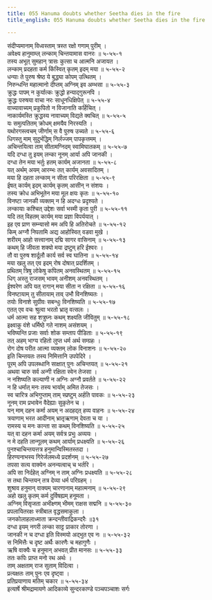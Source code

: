 ```yaml
---
title: 055 Hanuma doubts whether Seetha dies in the fire
title_english: 055 Hanuma doubts whether Seetha dies in the fire

---
```


<div class="audioEmbed"  caption="श्रीराम-हरिसीताराममूर्ति-घनपाठिभ्यां वचनम्" src="https://archive.org/download/Ramayana-recitation-Sriram-harisItArAmamUrti-Ghanapaati-v2/Kanda_5/Kanda_5_SK-055-Hanuma_doubts_whether_Seetha_dies_in_the_fire.mp3"></div>

संदीप्यमानाम् विध्वस्ताम् त्रस्त रक्षो गणाम् पुरीम् ।  
अवेक्ष्य हानुमाम्ल् लन्काम् चिन्तयामास वानरः ॥ ५-५५-१  
तस्य अभूत् सुमहान् त्रासः कुत्सा च आत्मनि अजायत ।  
लन्काम् प्रदहता कर्म किंस्वित् कृतम् इदम् मया ॥ ५-५५-२  
धन्याः ते पुरुष श्रेष्ठ ये बुद्ध्या कोपम् उत्थितम् ।  
निरुन्धन्ति महात्मानो दीप्तम् अग्निम् इव अम्भसा ॥ ५-५५-३  
क्रुद्धः पापम् न कुर्यात्कः क्रुद्धो हन्याद्गुरूनपि ।  
क्रुद्धः परुषया वाचा नरः साधूनधिक्षिपेत् ॥ ५-५५-४  
वाच्यावाच्यम् प्रकुपितो न विजानाति कर्हिचित् ।  
नाकार्यमस्ति क्रुद्धस्य नावाच्यम् विद्यते क्वचित् ॥ ५-५५-५  
यः समुत्पतितम् क्रोधम् क्षमयैव निरस्यति ।  
यथोरगस्त्वचम् जीर्णाम् स वै पुरुष उच्यते ॥ ५-५५-६  
धिगस्तु माम् सुदुर्भद्धिम् निर्लज्जम् पापकृत्तमम् ।  
अचिन्तयित्वा ताम् सीतामग्निदम् स्वामिघातकम् ॥ ५-५५-७  
यदि दग्धा तु इयम् लन्का नूनम् आर्या अपि जानकी ।  
दग्धा तेन मया भर्तुः हतम् कार्यम् अजानता ॥ ५-५५-८  
यत् अर्थम् अयम् आरम्भः तत् कार्यम् अवसादितम् ।  
मया हि दहता लन्काम् न सीता परिरक्षिता ॥ ५-५५-९  
ईषत् कार्यम् इदम् कार्यम् कृतम् आसीन् न संशयः ।  
तस्य क्रोध अभिभूतेन मया मूल क्षयः कृतः ॥ ५-५५-१०  
विनष्टा जानकी व्यक्तम् न हि अदग्धः प्रदृश्यते ।  
लन्कायाः कश्चित् उद्देशः सर्वा भस्मी कृता पुरी ॥ ५-५५-११  
यदि तत् विहतम् कार्यम् मया प्रज्ञा विपर्ययात् ।  
इह एव प्राण सम्न्यासो मम अपि हि अतिरोचते ॥ ५-५५-१२  
किम् अग्नौ निपतामि अद्य आहोस्वित् वडवा मुखे ।  
शरीरम् आहो सत्त्वानाम् दद्मि सागर वासिनाम् ॥ ५-५५-१३  
कथम् हि जीवता शक्यो मया द्रष्टुम् हरि ईश्वरः ।  
तौ वा पुरुष शार्दूलौ कार्य सर्व स्व घातिना ॥ ५-५५-१४  
मया खलु तत् एव इदम् रोष दोषात् प्रदर्शितम् ।  
प्रथितम् त्रिषु लोकेषु कपितम् अनवस्थितम् ॥ ५-५५-१५  
धिग् अस्तु राजसम् भावम् अनीशम् अनवस्थितम् ।  
ईश्वरेण अपि यत् रागान् मया सीता न रक्षिता ॥ ५-५५-१६  
विनष्टायाम् तु सीतायाम् ताव् उभौ विनशिष्यतः ।  
तयोः विनाशे सुग्रीवः सबन्धुः विनशिष्यति ॥ ५-५५-१७  
एतत् एव वचः श्रुत्वा भरतो भ्रातृ वत्सलः ।  
धर्म आत्मा सह शत्रुघ्नः कथम् शक्ष्यति जीवितुम् ॥ ५-५५-१८  
इक्ष्वाकु वंशे धर्मिष्ठे गते नाशम् असंशयम् ।  
भविष्यन्ति प्रजाः सर्वाः शोक सम्ताप पीडिताः ॥ ५-५५-१९  
तत् अहम् भाग्य रहितो लुप्त धर्म अर्थ सम्ग्रहः ।  
रोग दोष परीत आत्मा व्यक्तम् लोक विनाशनः ॥ ५-५५-२०  
इति चिन्तयतः तस्य निमित्तानि उपपेदिरे ।  
पूरम् अपि उपलब्धानि साक्षात् पुनः अचिन्तयत् ॥ ५-५५-२१  
अथवा चारु सर्व अन्गी रक्षिता स्वेन तेजसा ।  
न नशिष्यति कल्याणी न अग्निः अग्नौ प्रवर्तते ॥ ५-५५-२२  
न हि धर्मात् मनः तस्य भार्याम् अमित तेजसः ।  
स्व चारित्र अभिगुप्ताम् ताम् स्प्रष्टुम् अर्हति पावकः ॥ ५-५५-२३  
नूनम् राम प्रभावेन वैदेह्याः सुकृतेन च ।  
यन् माम् दहन कर्मा अयम् न अदहद्त् हव्य वाहनः ॥ ५-५५-२४  
त्रयाणाम् भरत आदीनाम् भ्रातृऋणाम् देवता च या ।  
रामस्य च मनः कान्ता सा कथम् विनशिष्यति ॥ ५-५५-२५  
यत् वा दहन कर्मा अयम् सर्वत्र प्रभुः अव्ययः ।  
न मे दहति लान्गूलम् कथम् आर्याम् प्रधक्ष्यति ॥ ५-५५-२६  
पुनश्चाचिन्तयत्तत्र हनुमान्विस्मितस्तदा ।  
हिरण्यनाभस्य गिरेर्जलमध्ये प्रदर्शनम् ॥ ५-५५-२७  
तपसा सत्य वाक्येन अनन्यत्वाच् च भर्तरि ।  
अपि सा निर्दहेत् अग्निम् न ताम् अग्निः प्रधक्ष्यति ॥ ५-५५-२८  
स तथा चिन्तयन् तत्र देव्या धर्म परिग्रहम् ।  
शुश्राव हनुमान् वाक्यम् चारणानाम् महात्मनाम् ॥ ५-५५-२९  
अहो खलु कृतम् कर्म दुर्विषह्यम् हनूमता ।  
अग्निम् विसृजता अभीक्ष्णम् भीमम् राक्षस सद्मनि ॥ ५-५५-३०  
प्रपलायितरक्षः स्त्रीबाल वृद्धसमाकुला ।  
जनकोलाहलाध्माता क्रन्दन्तीवाद्रिकन्दरैः ॥३१  
दग्धा इयम् नगरी लन्का साट्ट प्राकार तोरणा ।  
जानकी न च दग्धा इति विस्मयो अद्भुत एव नः ॥ ५-५५-३२  
स निमित्तैः च दृष्ट अर्थैः कारणैः च महागुणैः ।  
ऋषि वाक्यैः च हनुमान् अभवत् प्रीत मानसः ॥ ५-५५-३३  
ततः कपिः प्राप्त मनो रथ अर्थः ।  
ताम् अक्षताम् राज सुताम् विदित्वा ।  
प्रत्यक्षतः ताम् पुनः एव दृष्ट्वा ।  
प्रतिप्रयाणाय मतिम् चकार ॥ ५-५५-३४  
इत्यार्षे श्रीमद्रामायणे आदिकाव्ये सुन्दरकाण्डे पञ्चपञ्चाशः सर्गः
